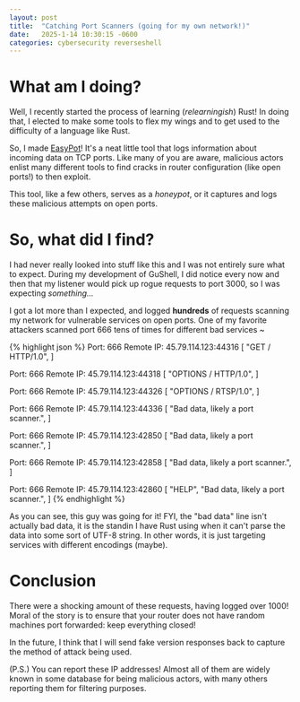 ```yaml
---
layout: post
title:  "Catching Port Scanners (going for my own network!)"
date:   2025-1-14 10:30:15 -0600
categories: cybersecurity reverseshell
---
```


# What am I doing?

Well, I recently started the process of learning (*relearningish*) Rust! In doing that, I elected to make some tools to flex my wings and to get used to the difficulty of a language like Rust.

So, I made [EasyPot](https://github.com/JohnSwiftC/easypot)! It's a neat little tool that logs information about incoming data on TCP ports. Like many of you are aware, malicious actors enlist many different tools to find cracks in router configuration (like open ports!) to then exploit.

This tool, like a few others, serves as a *honeypot*, or it captures and logs these malicious attempts on open ports.

# So, what did I find?

I had never really looked into stuff like this and I was not entirely sure what to expect. During my development of GuShell, I did notice every now and then that my listener would pick up rogue requests to port 3000, so I was expecting *something...*

I got a lot more than I expected, and logged **hundreds** of requests scanning my network for vulnerable services on open ports. One of my favorite attackers scanned port 666 tens of times for different bad services ~

{% highlight json %}
Port: 666 Remote IP: 45.79.114.123:44316
[
    "GET / HTTP/1.0",
]

Port: 666 Remote IP: 45.79.114.123:44318
[
    "OPTIONS / HTTP/1.0",
]

Port: 666 Remote IP: 45.79.114.123:44326
[
    "OPTIONS / RTSP/1.0",
]

Port: 666 Remote IP: 45.79.114.123:44336
[
    "Bad data, likely a port scanner.",
]

Port: 666 Remote IP: 45.79.114.123:42850
[
    "Bad data, likely a port scanner.",
]

Port: 666 Remote IP: 45.79.114.123:42858
[
    "Bad data, likely a port scanner.",
]

Port: 666 Remote IP: 45.79.114.123:42860
[
    "HELP",
    "Bad data, likely a port scanner.",
]
{% endhighlight %}

As you can see, this guy was going for it! FYI, the "bad data" line isn't actually bad data, it is the standin I have Rust using when it can't parse the data into some sort of UTF-8 string. In other words, it is just targeting services with different encodings (maybe).

# Conclusion

There were a shocking amount of these requests, having logged over 1000! Moral of the story is to ensure that your router does not have random machines port forwarded: keep everything closed!

In the future, I think that I will send fake version responses back to capture the method of attack being used.

(P.S.) You can report these IP addresses! Almost all of them are widely known in some database for being malicious actors, with many others reporting them for filtering purposes.